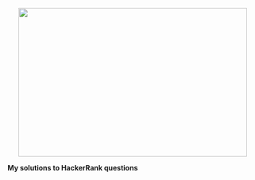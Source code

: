 <p align="center">
  <img width="460" height="300" src="https://user-images.githubusercontent.com/32530527/35469879-d35688e2-0364-11e8-979e-7dd79b753746.jpg">
</p>

**My solutions to HackerRank questions**
